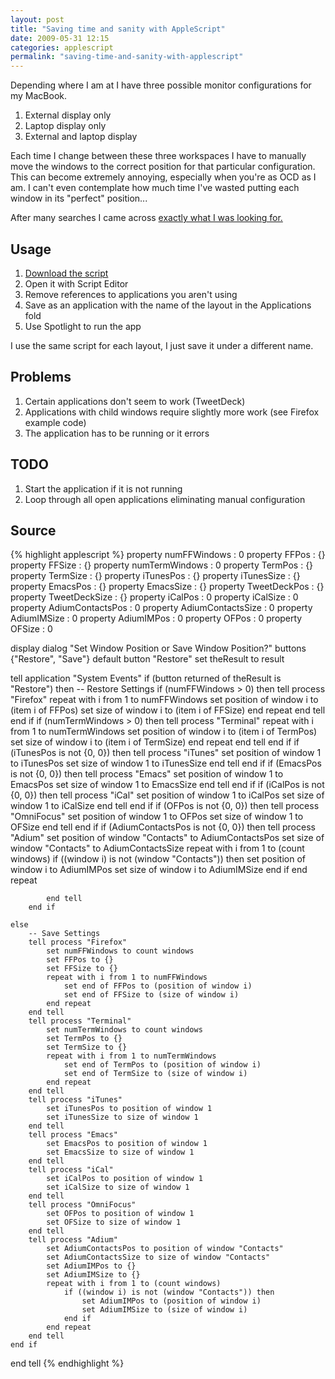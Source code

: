 ```yaml
---
layout: post
title: "Saving time and sanity with AppleScript"
date: 2009-05-31 12:15
categories: applescript
permalink: "saving-time-and-sanity-with-applescript"
---
```


Depending where I am at I have three possible monitor configurations for my MacBook.

1. External display only
2. Laptop display only
3. External and laptop display

Each time I change between these three workspaces I have to manually move the windows to the correct position for that particular configuration.  This can become extremely annoying, especially when you're as OCD as I am.  I can't even contemplate how much time I've wasted putting each window in its "perfect" position...

After many searches I came across [exactly what I was looking for.](http://www.jonathanlaliberte.com/2009/02/04/restore-previous-display-window-positions-applescript)

## Usage

1. [Download the script](/assets/home-layout.scpt)
2. Open it with Script Editor
3. Remove references to applications you aren't using
4. Save as an application with the name of the layout in the Applications fold
5. Use Spotlight to run the app

I use the same script for each layout, I just save it under a
different name.

## Problems

1. Certain applications don't seem to work (TweetDeck)
2. Applications with child windows require slightly more work (see Firefox example code)
3. The application has to be running or it errors

## TODO

1. Start the application if it is not running
2. Loop through all open applications eliminating manual configuration

## Source

{% highlight applescript %}
property numFFWindows : 0
property FFPos : {}
property FFSize : {}
property numTermWindows : 0
property TermPos : {}
property TermSize : {}
property iTunesPos : {}
property iTunesSize : {}
property EmacsPos : {}
property EmacsSize : {}
property TweetDeckPos : {}
property TweetDeckSize : {}
property iCalPos : 0
property iCalSize : 0
property AdiumContactsPos : 0
property AdiumContactsSize : 0
property AdiumIMSize : 0
property AdiumIMPos : 0
property OFPos : 0
property OFSize : 0

display dialog "Set Window Position or Save Window Position?" buttons {"Restore", "Save"} default button "Restore"
set theResult to result

tell application "System Events"
	if (button returned of theResult is "Restore") then
		-- Restore Settings
		if (numFFWindows &gt; 0) then
			tell process "Firefox"
				repeat with i from 1 to numFFWindows
					set position of window i to (item i of FFPos)
					set size of window i to (item i of FFSize)
				end repeat
			end tell
		end if
		if (numTermWindows &gt; 0) then
			tell process "Terminal"
				repeat with i from 1 to numTermWindows
					set position of window i to (item i of TermPos)
					set size of window i to (item i of TermSize)
				end repeat
			end tell
		end if
		if (iTunesPos is not {0, 0}) then
			tell process "iTunes"
				set position of window 1 to iTunesPos
				set size of window 1 to iTunesSize
			end tell
		end if
		if (EmacsPos is not {0, 0}) then
			tell process "Emacs"
				set position of window 1 to EmacsPos
				set size of window 1 to EmacsSize
			end tell
		end if
		if (iCalPos is not {0, 0}) then
			tell process "iCal"
				set position of window 1 to iCalPos
				set size of window 1 to iCalSize
			end tell
		end if
		if (OFPos is not {0, 0}) then
			tell process "OmniFocus"
				set position of window 1 to OFPos
				set size of window 1 to OFSize
			end tell
		end if
		if (AdiumContactsPos is not {0, 0}) then
			tell process "Adium"
				set position of window "Contacts" to AdiumContactsPos
				set size of window "Contacts" to AdiumContactsSize
				repeat with i from 1 to (count windows)
					if ((window i) is not (window "Contacts")) then
						set position of window i to AdiumIMPos
						set size of window i to AdiumIMSize
					end if
				end repeat

			end tell
		end if

	else
		-- Save Settings
		tell process "Firefox"
			set numFFWindows to count windows
			set FFPos to {}
			set FFSize to {}
			repeat with i from 1 to numFFWindows
				set end of FFPos to (position of window i)
				set end of FFSize to (size of window i)
			end repeat
		end tell
		tell process "Terminal"
			set numTermWindows to count windows
			set TermPos to {}
			set TermSize to {}
			repeat with i from 1 to numTermWindows
				set end of TermPos to (position of window i)
				set end of TermSize to (size of window i)
			end repeat
		end tell
		tell process "iTunes"
			set iTunesPos to position of window 1
			set iTunesSize to size of window 1
		end tell
		tell process "Emacs"
			set EmacsPos to position of window 1
			set EmacsSize to size of window 1
		end tell
		tell process "iCal"
			set iCalPos to position of window 1
			set iCalSize to size of window 1
		end tell
		tell process "OmniFocus"
			set OFPos to position of window 1
			set OFSize to size of window 1
		end tell
		tell process "Adium"
			set AdiumContactsPos to position of window "Contacts"
			set AdiumContactsSize to size of window "Contacts"
			set AdiumIMPos to {}
			set AdiumIMSize to {}
			repeat with i from 1 to (count windows)
				if ((window i) is not (window "Contacts")) then
					set AdiumIMPos to (position of window i)
					set AdiumIMSize to (size of window i)
				end if
			end repeat
		end tell
	end if
end tell
{% endhighlight %}
